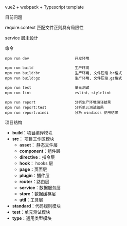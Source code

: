vue2 + webpack + Typescript template

目前问题

require.context 匹配文件正则具有局限性

service 层未设计


命令
```
npm run dev                     开发环境

npm run build                   生产环境
npm run build:br                生产环境, 文件压缩.br格式
npm run build:gz                生产环境, 文件压缩.gz格式

npm run test                    单元测试
npm run lint                    eslint、stylelint

npm run report                  分析生产环境编译结果
npm run report:test             分析单元测试结果
npm run report:windi            分析 windicss 使用结果

```

项目结构
* **build**：项目编译模块
* **src**： 项目工作区模块
    * **asset**： 静态文件层
    * **component**：组件层
    * **directive**：指令层
    * **hook**： hooks 层
    * **page**：页面层
    * **plugin**：插件层
    * **router**：路由层
    * **service**：数据服务层
    * **store**：数据缓存层
    * **util**：工具层
* **standard**：代码规则模块
* **test**：单元测试模块
* **type**：通用类型模块